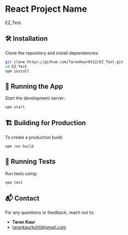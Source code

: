 # React Project Name
EZ_Test.

## 🛠️ Installation

Clone the repository and install dependencies:

```bash
git clone https://github.com/TaranKaur0312/EZ_Test.git
cd EZ_Test
npm install
```

## 🚀 Running the App

Start the development server:

```bash
npm start
```

## 🏗️ Building for Production

To create a production build:

```bash
npm run build
```

## 🧪 Running Tests

Run tests using:

```bash
npm test
```

## 📬 Contact

For any questions or feedback, reach out to:

- **Taran Kaur**
- [tarankaurkohli@gmail.com](mailto:your-email@example.com)
